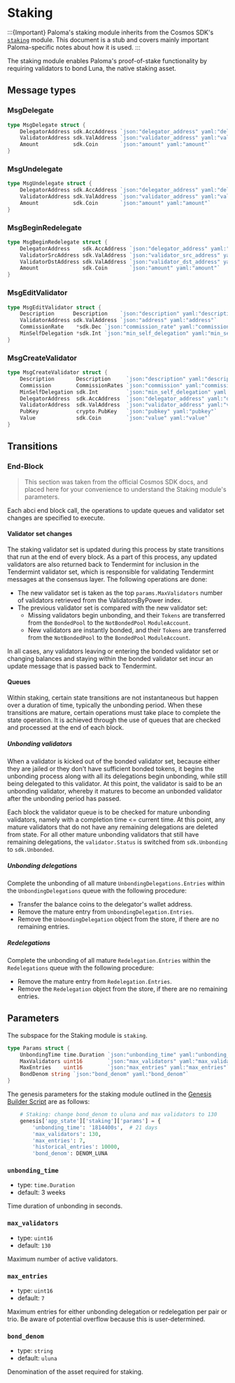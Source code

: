# Staking

:::{Important}
Paloma's staking module inherits from the Cosmos SDK's [`staking`](https://docs.cosmos.network/master/modules/staking/) module. This document is a stub and covers mainly important Paloma-specific notes about how it is used.
:::

The staking module enables Paloma's proof-of-stake functionality by requiring validators to bond Luna, the native staking asset.

## Message types

### MsgDelegate

```go
type MsgDelegate struct {
	DelegatorAddress sdk.AccAddress `json:"delegator_address" yaml:"delegator_address"`
	ValidatorAddress sdk.ValAddress `json:"validator_address" yaml:"validator_address"`
	Amount           sdk.Coin       `json:"amount" yaml:"amount"`
}
```

### MsgUndelegate

```go
type MsgUndelegate struct {
	DelegatorAddress sdk.AccAddress `json:"delegator_address" yaml:"delegator_address"`
	ValidatorAddress sdk.ValAddress `json:"validator_address" yaml:"validator_address"`
	Amount           sdk.Coin       `json:"amount" yaml:"amount"`
}
```

### MsgBeginRedelegate

```go
type MsgBeginRedelegate struct {
	DelegatorAddress    sdk.AccAddress `json:"delegator_address" yaml:"delegator_address"`
	ValidatorSrcAddress sdk.ValAddress `json:"validator_src_address" yaml:"validator_src_address"`
	ValidatorDstAddress sdk.ValAddress `json:"validator_dst_address" yaml:"validator_dst_address"`
	Amount              sdk.Coin       `json:"amount" yaml:"amount"`
}
```


### MsgEditValidator

```go
type MsgEditValidator struct {
	Description      Description    `json:"description" yaml:"description"`
	ValidatorAddress sdk.ValAddress `json:"address" yaml:"address"`
	CommissionRate    *sdk.Dec `json:"commission_rate" yaml:"commission_rate"`
	MinSelfDelegation *sdk.Int `json:"min_self_delegation" yaml:"min_self_delegation"`
}
```


### MsgCreateValidator

```go
type MsgCreateValidator struct {
	Description       Description     `json:"description" yaml:"description"`
	Commission        CommissionRates `json:"commission" yaml:"commission"`
	MinSelfDelegation sdk.Int         `json:"min_self_delegation" yaml:"min_self_delegation"`
	DelegatorAddress  sdk.AccAddress  `json:"delegator_address" yaml:"delegator_address"`
	ValidatorAddress  sdk.ValAddress  `json:"validator_address" yaml:"validator_address"`
	PubKey            crypto.PubKey   `json:"pubkey" yaml:"pubkey"`
	Value             sdk.Coin        `json:"value" yaml:"value"`
}
```


## Transitions

### End-Block

> This section was taken from the official Cosmos SDK docs, and placed here for your convenience to understand the Staking module's parameters.

Each abci end block call, the operations to update queues and validator set
changes are specified to execute.

#### Validator set changes

The staking validator set is updated during this process by state transitions
that run at the end of every block. As a part of this process, any updated
validators are also returned back to Tendermint for inclusion in the Tendermint
validator set, which is responsible for validating Tendermint messages at the
consensus layer. The following operations are done:

- The new validator set is taken as the top `params.MaxValidators` number of
  validators retrieved from the ValidatorsByPower index.
- The previous validator set is compared with the new validator set:
  - Missing validators begin unbonding, and their `Tokens` are transferred from the
    `BondedPool` to the `NotBondedPool` `ModuleAccount`.
  - New validators are instantly bonded, and their `Tokens` are transferred from the
    `NotBondedPool` to the `BondedPool` `ModuleAccount`.

In all cases, any validators leaving or entering the bonded validator set or
changing balances and staying within the bonded validator set incur an update
message that is passed back to Tendermint.

#### Queues

Within staking, certain state transitions are not instantaneous but happen
over a duration of time, typically the unbonding period. When these
transitions are mature, certain operations must take place to complete
the state operation. It is achieved through the use of queues that are
checked and processed at the end of each block.

##### Unbonding validators

When a validator is kicked out of the bonded validator set, because either they are
jailed or they don't have sufficient bonded tokens, it begins the unbonding
process along with all its delegations begin unbonding, while still being
delegated to this validator. At this point, the validator is said to be an
unbonding validator, whereby it matures to become an unbonded validator
after the unbonding period has passed.

Each block the validator queue is to be checked for mature unbonding validators, namely with a completion time <= current time. At this point, any mature validators that do not have any remaining delegations are deleted from state. For all other mature unbonding validators that still have remaining
delegations, the `validator.Status` is switched from `sdk.Unbonding` to
`sdk.Unbonded`.

##### Unbonding delegations

Complete the unbonding of all mature `UnbondingDelegations.Entries` within the
`UnbondingDelegations` queue with the following procedure:

- Transfer the balance coins to the delegator's wallet address.
- Remove the mature entry from `UnbondingDelegation.Entries`.
- Remove the `UnbondingDelegation` object from the store, if there are no
  remaining entries.

##### Redelegations

Complete the unbonding of all mature `Redelegation.Entries` within the
`Redelegations` queue with the following procedure:

- Remove the mature entry from `Redelegation.Entries`.
- Remove the `Redelegation` object from the store, if there are no
  remaining entries.

## Parameters

The subspace for the Staking module is `staking`.

```go
type Params struct {
	UnbondingTime time.Duration `json:"unbonding_time" yaml:"unbonding_time"`
	MaxValidators uint16        `json:"max_validators" yaml:"max_validators"`
	MaxEntries    uint16        `json:"max_entries" yaml:"max_entries"`
	BondDenom string `json:"bond_denom" yaml:"bond_denom"`
}
```

The genesis parameters for the staking module outlined in the [Genesis Builder Script](https://github.com/Paloma-money/genesis-tools/blob/main/src/genesis_builder.py#L132) are as follows:

```py
    # Staking: change bond_denom to uluna and max validators to 130
    genesis['app_state']['staking']['params'] = {
        'unbonding_time': '1814400s',  # 21 days
        'max_validators': 130,
        'max_entries': 7,
        'historical_entries': 10000,
        'bond_denom': DENOM_LUNA
```

### `unbonding_time`

- type: `time.Duration`
- default: 3 weeks

Time duration of unbonding in seconds.

### `max_validators`

- type: `uint16`
- default: `130`

Maximum number of active validators.

### `max_entries`

- type: `uint16`
- default: `7`

Maximum entries for either unbonding delegation or redelegation per pair or trio. Be aware of potential overflow because this is user-determined.

### `bond_denom`

- type: `string`
- default: `uluna`

Denomination of the asset required for staking.
